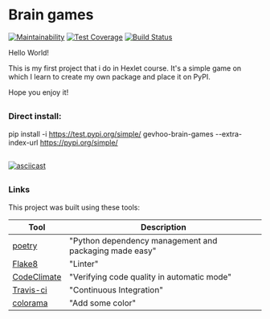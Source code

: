 # Brain games

[![Maintainability](https://api.codeclimate.com/v1/badges/a99a88d28ad37a79dbf6/maintainability)](https://codeclimate.com/github/codeclimate/codeclimate/maintainability)
[![Test Coverage](https://api.codeclimate.com/v1/badges/a99a88d28ad37a79dbf6/test_coverage)](https://codeclimate.com/github/codeclimate/codeclimate/test_coverage)
[![Build Status](https://travis-ci.org/GeVhoo/python-project-lvl1.svg?branch=master)](https://travis-ci.org/GeVhoo/python-project-lvl1)

Hello World!

This is my first project that i do in Hexlet course.
It's a simple game on which I learn to create my own package and place it on PyPI.

Hope you enjoy it!
##

### Direct install:

pip install -i https://test.pypi.org/simple/ gevhoo-brain-games --extra-index-url https://pypi.org/simple/
##

[![asciicast](https://asciinema.org/a/STcYoyvx8c6N1KPTxJvfL40ek.svg)](https://asciinema.org/a/STcYoyvx8c6N1KPTxJvfL40ek)
##

### Links

This project was built using these tools:

| Tool                                                                        | Description                                             |
|-----------------------------------------------------------------------------|---------------------------------------------------------|
| [poetry](https://poetry.eustace.io/)                                        | "Python dependency management and packaging made easy"  |
| [Flake8](https://flake8.pycqa.org/)                                         | "Linter"                                                |
| [CodeClimate](https://codeclimate.com/)                                     | "Verifying code quality in automatic mode"              |
| [Travis-ci](https://travis-ci.org/)                                         | "Continuous Integration"                                |
| [colorama](https://pypi.org/project/colorama/)                              | "Add some color"                                        |


